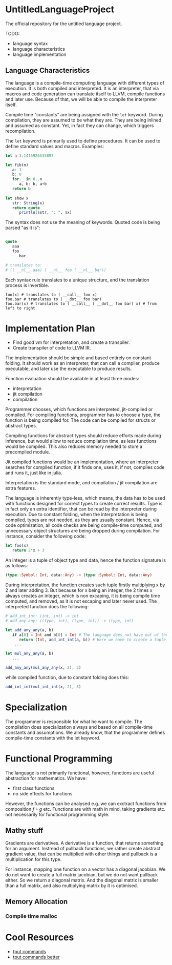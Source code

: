 # UntitledLanguageProject
The official repository for the untitled language project.

TODO:
* language syntax
* language characteristics
* language implementation

## Language Characteristics

The language is a compile-time computing language with different types of execution.
It is both compiled and interpreted. It is an interpreter, that via macros and code
generation can translate itself to LLVM, compile functions and later use. Because of
that, we will be able to compile the interpreter itself. 

Compile time "constants" are being assigned with the `let` keyword. During compilation, 
they are assumed to be what they are. They are being inlined and assumed as constant. Yet, 
in fact they can change, which triggers recompilation.

The `let` keyword is primarily used to define procedures. It can be used to define standard
values and macros. Examples:

```julia
let π 3.1415926535897

let fib(n)
   a: 1
   b: 0
   for _ in 0..n
      a, b: b, a+b
   return b
            
let show x
   str: String(x)
   return quote
      println($str, ": ", $x)

```

The syntax does not use the meaning of keywords. Quoted code is being parsed "as it is":

```julia

quote 
   aaa
   foo
      bar 

# translates to:
# (( __nl__ aaa) ( __nl__ foo ( __nl__ bar))

```

Each syntax rule translates to a unique structure, and the translation process is invertible.

```
foo(x) # translates to ( __call__ foo x)
foo.bar # translates to ( __dot__ foo bar)
foo.bar(x) # translates to ( __call__ ( __dot__ foo bar) x) # from left to right
```

# Implementation Plan

* Find good vm for interpretation, and create a transpiler.
* Create transpiler of code to LLVM IR.

The implementation should be simple and based entirely on constant folding.
It should work as an interpreter, that can call a compiler, produce executable, 
and later use the executable to produce results. 

Function evaluation should be available in at least three modes:
* interpretation
* jit compilation
* compilation

Programmer chooses, which functions are interpreted, jit-compiled or compiled. 
For compiling functions, programmer has to choose a type, the function is being compiled for.
The code can be compiled for structs or abstract types.

Compiling functions for abstract types should reduce efforts made during inference, but 
would allow to reduce compilation time, as less functions would be compiled. This also reduces
memory needed to store a precompiled module.

Jit compiled functions would be an implementation, where an interpreter searches for compiled 
function, if it finds one, uses it, if not, compiles code and runs it, just like in julia.

Interpretation is the standard mode, and compilation / jit compilation are extra features.

The language is inherently type-less, which means, the data has to be used with functions designed
for correct types to create correct results. Type is in fact only an extra identifier, that can be
read by the interpreter during execution. Due to constant folding, when the interpretation is being 
compiled, types are not needed, as they are usually constant. Hence, via code optimization, all code checks
are being compile-time computed, and unnecessary object structures are being dropped during compilation.
For instance, consider the following code:

```julia
let foo(x)
   return 2*x + 3 
```
An integer is a tuple of object type and data, hence the function signature is as follows:
```julia
(type::Symbol: Int, data::Any) -> (type::Symbol: Int, data::Any)
```
During interpretation, the function creates such tuple firstly multiplying x by 2 and later adding 3. 
But because for x being an integer, the 2 times x always creates an integer, which is non excaping,
it is being compile time computed, and removed, as it is not escaping and later never used. The interpreted function does the following:
```julia
# add_int_int: (int, int) -> int
# add_any_any: ((type, int), (type, int)) -> (type, int)

let add_any_any(a, b)
   if a[0] = Int and b[0] = Int # The language does not have out of the box polymorphism.
      return (Int, add_int_int(a, b)) # Here we have to create a tuple! 
    ...

let mul_any_any(a, b)
   ... 

add_any_any(mul_any_any(x, 2), 3)
```
while compiled function, due to constant folding does this:
```julia
add_int_int(mul_int_int(x, 2), 3)
```

# Specialization

The programmer is responsible for what he want to compile. The compilation does specialization always and based on all compile-time constants and assumptions. We already know, that the programmer defines compile-time constants with the let keyword.

# Functional Programming

The language is not primarily functional, however, functions are useful abstraction for mathematics.
We have:
* first class functions
* no side effects for functions

However, the functions can be analysed e.g. we can exctract functions from composition $f \circ g$ etc.
Functions are with math in mind, taking gradients etc. not necessarily for functional programming style.

## Mathy stuff

Gradients are derivatives. A derivative is a function, that returns something for an argument. Instread of
pullback functions, we rather create abstract gradient value, that can be multiplied with other things and
pullback is a multiplication for this type.

For instance, mapping one function on a vector has a diagonal jacobian. We do not want to create a full matrix
jacobian, but we do not want pullback either. So we return a diagonal matrix. And the diagonal matrix is 
smaller than a full matrix, and also multiplying matrix by it is optimised.

## Memory Allocation

### Compile time malloc


# Cool Resources

* [tput commands](https://tldp.org/HOWTO/Bash-Prompt-HOWTO/x405.html)
* [tput commands better](https://www.gnu.org/software/termutils/manual/termutils-2.0/html_chapter/tput_1.html)
